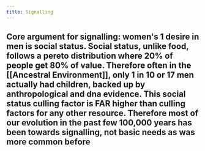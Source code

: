 ```yaml
---
title: Signalling
---
```


## Core argument for signalling: women's 1 desire in men is social status. Social status, unlike food, follows a pereto distribution where 20% of people get 80% of value. Therefore often in the [[Ancestral Environment]], only 1 in 10 or 17 men actually had children, backed up by anthropological and dna evidence. This social status culling factor is FAR higher than culling factors for any other resource. Therefore most of our evolution in the past few 100,000 years has been towards signalling, not basic needs as was more common before

## 
